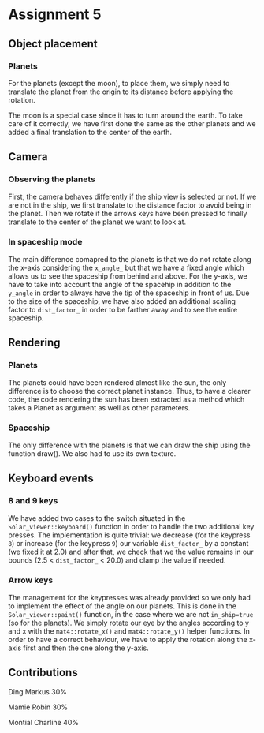 # Assignment 5

## Object placement
### Planets
For the planets (except the moon), to place them, we simply need to translate
the planet from the origin to its distance before applying the rotation.

The moon is a special case since it has to turn around the earth.
To take care of it correctly, we have first done the same as the other planets and we added a final translation to the center of the earth.

## Camera
### Observing the planets
First, the camera behaves differently if the ship view is selected or not.
If we are not in the ship, we first translate to the distance factor to avoid being in the planet. Then we rotate if the arrows keys have been pressed to finally translate to the center of the planet we want to look at.

### In spaceship mode
The main difference comapred to the planets is that we do not rotate along the x-axis considering the `x_angle_` but that we have a fixed angle which allows us to see the spaceship from behind and above.
For the y-axis, we have to take into account the angle of the spacehip in addition to the `y_angle` in order to always have the tip of the spaceship in front of us.
Due to the size of the spaceship, we have also added an additional scaling factor to `dist_factor_` in order to be farther away and to see the entire spaceship.

## Rendering
### Planets
The planets could have been rendered almost like the sun, the only difference is to choose the correct planet instance. Thus, to have a clearer code, the code rendering the sun has been extracted as a method which takes a Planet as argument as well as other parameters.

### Spaceship
The only difference with the planets is that we can draw the ship using the function draw(). We also had to use its own texture.

## Keyboard events

### 8 and 9 keys
We have added two cases to the switch situated in the `Solar_viewer::keyboard()` function in order to handle the two additional key presses.
The implementation is quite trivial: we decrease (for the keypress `8`) or increase (for the keypress `9`) our variable `dist_factor_` by a constant (we fixed it at 2.0) and after that, we check that we the value remains in our bounds (2.5 < `dist_factor_` < 20.0) and clamp the value if needed.

### Arrow keys
The management for the keypresses was already provided so we only had to implement the effect of the angle on our planets.
This is done in the `Solar_viewer::paint()` function, in the case where we are not `in_ship=true` (so for the planets). We simply rotate our eye by the angles according to y and x with the `mat4::rotate_x()` and `mat4::rotate_y()` helper functions.
In order to have a correct behaviour, we have to apply the rotation along the x-axis first and then the one along the y-axis.

## Contributions
Ding Markus 30%

Mamie Robin 30%

Montial Charline 40%

